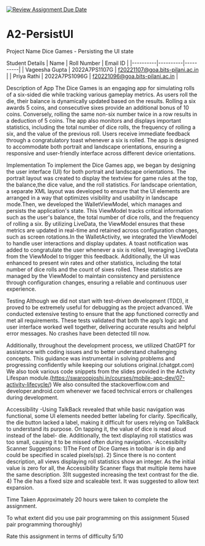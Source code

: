 [![Review Assignment Due Date](https://classroom.github.com/assets/deadline-readme-button-22041afd0340ce965d47ae6ef1cefeee28c7c493a6346c4f15d667ab976d596c.svg)](https://classroom.github.com/a/R_7cjhEg)
# A2-PersistUI

Project Name
Dice Games - Persisting the UI state

Student Details
| Name | Roll Number | Email ID |
|----------|----------|----------|
| Vageesha Gupta | 2022A7PS1107G | f20221107@goa.bits-pilani.ac.in |
| Priya Rathi | 2022A7PS1096G | f20221096@goa.bits-pilani.ac.in |

Description of App
The Dice Games is an engaging app for simulating rolls of a six-sided die while tracking various gameplay metrics. As users roll the die, their balance is dynamically updated based on the results. Rolling a six awards 5 coins, and consecutive sixes provide an additional bonus of 10 coins. Conversely, rolling the same non-six number twice in a row results in a deduction of 5 coins. The app also monitors and displays important statistics, including the total number of dice rolls, the frequency of rolling a six, and the value of the previous roll. Users receive immediate feedback through a congratulatory toast whenever a six is rolled. The app is designed to accommodate both portrait and landscape orientations, ensuring a responsive and user-friendly interface across different device orientations.

Implementation
To implement the Dice Games app, we began by designing the user interface (UI) for both portrait and landscape orientations. The portrait layout was created to display the textview for game rules at the top, the balance,the dice value, and the roll statistics. For landscape orientation, a separate XML layout was developed to ensure that the UI elements are arranged in a way that optimizes visibility and usability in landscape mode.Then, we developed the WalletViewModel, which manages and persists the application's state. This ViewModel tracks critical information such as the user's balance, the total number of dice rolls, and the frequency of rolling a six. By utilizing LiveData, the ViewModel ensures that these metrics are updated in real-time and retained across configuration changes, such as screen rotations.In the WalletActivity, we integrated the ViewModel to handle user interactions and display updates. A toast notification was added to congratulate the user whenever a six is rolled, leveraging LiveData from the ViewModel to trigger this feedback. Additionally, the UI was enhanced to present win rates and other statistics, including the total number of dice rolls and the count of sixes rolled. These statistics are managed by the ViewModel to maintain consistency and persistence through configuration changes, ensuring a reliable and continuous user experience.

Testing
Although we did not start with test-driven development (TDD), it proved to be extremely useful for debugging as the project advanced. We conducted extensive testing to ensure that the app functioned correctly and met all requirements. These tests validated that both the app’s logic and user interface worked well together, delivering accurate results and helpful error messages. No crashes have been detected till now.

Additionally, throughout the development process, we utilized ChatGPT for assistance with coding issues and to better understand challenging concepts. This guidance was instrumental in solving problems and progressing confidently while keeping our solutions original.(chatgpt.com)
We also took various code snippets from the slides provided in the Activity Lifespan module.(https://swaroopjoshi.in/courses/mobile-app-dev/07-activity-lifecycle/)
We also consulted the stackoverflow.com and developer.android.com whenever we faced technical errors or challenges during development.

Accessibility 
-Using TalkBack revealed that while basic navigation was functional, some UI elements needed better labeling for clarity. Specifically, the die button lacked a label, making it difficult for users relying on TalkBack to understand its purpose. On tapping it, the value of dice is read aloud instead of the label- die. Additionally, the text displaying roll statistics was too small, causing it to be missed often during navigation. 
-Accessibilty Scanner Suggestions:
1)The Font of Dice Games in toolbar is in dip and could be specified in scaled pixels(sp).
2) Since there is no content description, all views displaying roll statistics show an integer. As the initial value is zero for all, the Accessibility Scanner flags that multiple items have the same description.
3)It suggested increasing the text contrast for the die.
4) The die has a fixed size and scaleable text. It was suggested to allow text expansion.

Time Taken
Approximately 20 hours were taken to complete the assignment.

To what extent did you use pair programming on this assignment
5(used pair programming thoroughly)

Rate this assignment in terms of difficulty
5/10
